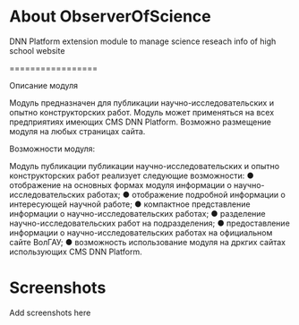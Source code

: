 About ObserverOfScience
=================

DNN Platform extension module to manage science reseach info of high school website

=================

Описание модуля 

Модуль предназначен для публикации научно-исследовательских и опытно конструкторских работ. 
Модуль может применяться на всех предприятиях имеющих CMS DNN Platform.
Возможно размещение модуля на любых страницах сайта.

Возможности модуля:

Модуль публикации публикации научно-исследовательских и опытно конструкторских работ реализует следующие возможности:
●	отображение на основных формах модуля информации о научно-исследовательских работах;
●	отображение подробной информации о интересующей научной работе;
●	компактное представление информации о научно-исследовательских работах;
●	разделение научно-исследовательских работ на подразделения;
●	предоставление информации о научно-исследовательских работах на официальном сайте ВолГАУ;
●	возможность использование модуля на дркгих сайтах использующих CMS DNN Platform.

# Screenshots

Add screenshots here 


